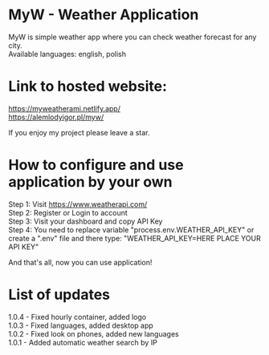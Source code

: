 # MyW - Weather Application

MyW is simple weather app where you can check weather forecast for any city. <br>
Available languages: english, polish <br>

# Link to hosted website:

https://myweatherami.netlify.app/ <br>
https://alemlodyigor.pl/myw/ <br>

If you enjoy my project please leave a star.

# How to configure and use application by your own

Step 1: Visit https://www.weatherapi.com/ <br>
Step 2: Register or Login to account <br>
Step 3: Visit your dashboard and copy API Key <br>
Step 4: You need to replace variable "process.env.WEATHER_API_KEY" or create a ".env" file and there type: "WEATHER_API_KEY=HERE PLACE YOUR API KEY"<br>

And that's all, now you can use application!

# List of updates
1.0.4 - Fixed hourly container, added logo <br>
1.0.3 - Fixed languages, added desktop app <br>
1.0.2 - Fixed look on phones, added new languages <br>
1.0.1 - Added automatic weather search by IP
